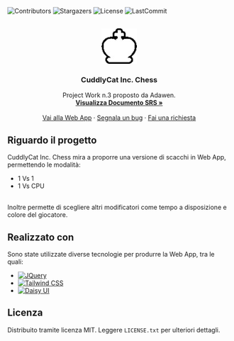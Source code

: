 ![Contributors][contributors-shield]
![Stargazers][stars-shield]
![License][license-shield]
![LastCommit][lastcommit-shield]

<br />
<div align="center">
  <a href="https://github.com/Soe18/CuddlyCat_Inc">
    <!-- Logo lì sotto -->
    <img src="assets/Wking.png" alt="Logo" width="80" height="80">
  </a>

  <h3 align="center"> CuddlyCat Inc. Chess </h3>

  <p align="center">
    Project Work n.3 proposto da Adawen.
    <br />
    <a href=""><strong>Visualizza Documento SRS »</strong></a>
    <br />
    <br />
    <a href="https://soe18.github.io/CuddlyCat_Inc/">Vai alla Web App</a>
    ·
    <a href="https://github.com/soe18/CuddlyCat_Inc/issues">Segnala un bug</a>
    ·
    <a href="https://github.com/soe18/CuddlyCat_Inc/issues">Fai una richiesta</a>
  </p>
</div>

<!-- Metti table of contents -->

## Riguardo il progetto
CuddlyCat Inc. Chess mira a proporre una versione di scacchi in Web App, permettendo le modalità:
* 1 Vs 1
* 1 Vs CPU
<br>
Inoltre permette di scegliere altri modificatori come tempo a disposizione e colore del giocatore.

## Realizzato con
Sono state utilizzate diverse tecnologie per produrre la Web App, tra le quali:
* [![JQuery][JQuery.com]][JQuery-url]
* [![Tailwind CSS][Tailwind Css]][Tailwind CSS-url]
* [![Daisy UI][Daisy UI]][Daisy UI-url]

## Licenza
Distribuito tramite licenza MIT. Leggere `LICENSE.txt` per ulteriori dettagli.


[contributors-shield]: https://img.shields.io/github/contributors/soe18/CuddlyCat_Inc.svg?style=for-the-badge
[stars-shield]: https://img.shields.io/github/stars/soe18/CuddlyCat_Inc.svg?style=for-the-badge
[license-shield]: https://img.shields.io/github/license/soe18/CuddlyCat_Inc.svg?style=for-the-badge
[lastcommit-shield]: https://img.shields.io/github/last-commit/soe18/CuddlyCat_Inc?style=for-the-badge
[JQuery.com]: https://img.shields.io/badge/jQuery-0769AD?style=for-the-badge&logo=jquery&logoColor=white
[JQuery-url]: https://jquery.com
[Tailwind CSS]: https://img.shields.io/badge/-Tailwind%20CSS-06B6D4?style=for-the-badge&logo=tailwindcss&logoColor=white
[Tailwind CSS-url]: https://tailwindcss.com/
[Daisy UI]: https://img.shields.io/badge/Daisy%20UI-5A0EF8?style=for-the-badge&logoColor=white
[Daisy UI-url]: https://daisyui.com/

